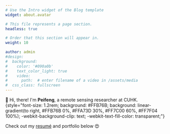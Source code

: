 ```yaml
---
# Use the Intro widget of the Blog template
widget: about.avatar

# This file represents a page section.
headless: true

# Order that this section will appear in.
weight: 10

author: admin
#design:
#  background:
#    color: '#090a0b'
#    text_color_light: true
#    video:
#      path:  # enter filename of a video in /assets/media
#  css_class: fullscreen
---
```


👋 Hi, there! I'm **Peifeng**, a remote sensing researcher at CUHK.
{style="font-size: 1.2rem; background: #FFB76B; background: linear-gradient(to right, #FFB76B 0%, #FFA73D 30%, #FF7C00 60%, #FF7F04 100%); -webkit-background-clip: text; -webkit-text-fill-color: transparent;"}

Check out my [resumé](/about/) and portfolio below 😍
